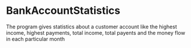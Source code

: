 # BankAccountStatistics
The program gives statistics about a customer account like the highest income, highest payments, total income, total payents and the money flow in each particular month
